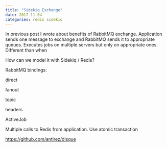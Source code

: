 ```yaml
---
title: "Sidekiq Exchange"
date: 2017-11-04
categories: redis sidekiq
---
```


In previous post I wrote about benefits of RabbitMQ exchange.  Application sends one message to exchange and RabbitMQ sends it to appropriate queues.  Executes jobs on multiple servers but only on appropriate ones.  Different than when

How can we model it with Sidekiq / Redis?

RabbitMQ bindings:

direct

fanout

topic

headers



ActiveJob


Multiple calls to Redis from application.  Use atomic transaction


https://github.com/antirez/disque
